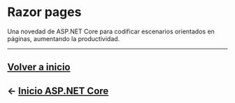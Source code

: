 # Razor pages

Una novedad de ASP.NET Core para codificar escenarios orientados en páginas, aumentando la productividad.

---

## [Volver a inicio](../README.md)

## ← [Inicio ASP.NET Core](intro.md)
